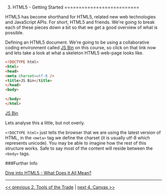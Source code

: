 3. HTML5 - Getting Started
==========================

HTML5 has become shorthand for HTML5, related new web technologies and JavaScript APIs. For short, HTML5 and friends. We're going to break each of these pieces down a bit so that we get a good overview of what is possible.

Defining an HTML5 document. We're going to be using a collaborative coding environment called [JS Bin](http://jsbin.com/) on this course, so click on that link now and lets take a look at what a skeleton HTML5 web-page looks like.

`````html
<!DOCTYPE html>
<html>
<head>
<meta charset=utf-8 />
<title>JS Bin</title>
</head>
<body>
  
</body>
</html>
`````

<a class="jsbin-embed" href="http://jsbin.com/uSoyAGUw/1/embed?html">JS Bin</a><script src="http://static.jsbin.com/js/embed.js"></script>

Lets analyse this a little, but not overly.

```<!DOCTYPE html>``` just tells the browser that we are using the latest version of HTML, in the ```<meta>``` tag we define the charset (it is usually utf-8 which represents unicode). You may be able to imagine how the rest of this structure works. Safe to say most of the content will reside between the ```<body>``` tags.

###Further Info

[Dive into HTML5 - What Does it All Mean?](http://diveintohtml5.info/semantics.html)


---

[<< previous 2. Tools of the Trade](02-tools-of-the-trade.md) | [next 4. Canvas >>](04-canvas.md)

